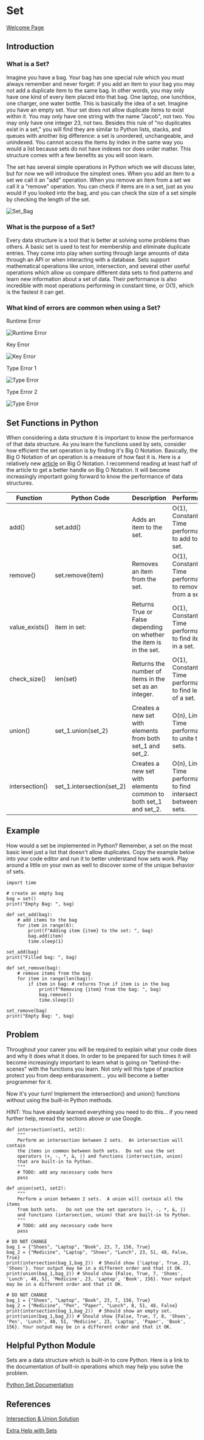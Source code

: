 # Set

[Welcome Page](https://github.com/Morthais/data_structure_final/blob/main/0-welcome.md)

## Introduction

### What is a Set?

Imagine you have a bag. Your bag has one special rule which you must always remember and never forget: if you add an item to your bag you may not add a duplicate item to the same bag. In other words, you may only have one kind of every item placed into that bag. One laptop, one lunchbox, one charger, one water bottle. This is basically the idea of a set. Imagine you have an empty set. Your set does not allow duplicate items to exist within it. You may only have one string with the name "Jacob", not two. You may only have one integer 23, not two. Besides this rule of "no duplicates exist in a set," you will find they are similar to Python lists, stacks, and queues with another big difference: a set is unordered, unchangeable, and unindexed. You cannot access the items by index in the same way you would a list because sets do not have indexes nor does order matter. This structure comes with a few benefits as you will soon learn.

The set has several simple operations in Python which we will discuss later, but for now we will introduce the simplest ones. When you add an item to a set we call it an "add" operation. When you remove an item from a set we call it a "remove" operation. You can check if items are in a set, just as you would if you looked into the bag, and you can check the size of a set simple by checking the length of the set.

![Set_Bag](https://user-images.githubusercontent.com/60240900/161175019-66556e73-f82d-477e-be64-d0e4b17f89a5.png)

### What is the purpose of a Set?

Every data structure is a tool that is better at solving some problems than others. A basic set is used to test for membership and eliminate duplicate entries. They come into play when sorting through large amounts of data through an API or when interacting with a database. Sets support mathematical operations like union, intersection, and several other useful operations which allow us compare different data sets to find patterns and learn new information about a set of data. Their performance is also incredible with most operations performing in constant time, or O(1), which is the fastest it can get.

### What kind of errors are common when using a Set?

Runtime Error

![Runtime Error](https://user-images.githubusercontent.com/60240900/161179679-ccb25ca1-af8a-4436-9315-c99f98c32465.png)

Key Error

![Key Error](https://user-images.githubusercontent.com/60240900/161179909-0f299ceb-f762-43cf-a29d-1bf41c3882e5.png)

Type Error 1

![Type Error](https://user-images.githubusercontent.com/60240900/161181071-f6dd62d6-1925-4582-a6c0-5e07c4b931ad.png)

Type Error 2

![Type Error](https://user-images.githubusercontent.com/60240900/161181171-55baeb43-06d0-4853-bc5d-727ef4a68197.png)


## Set Functions in Python

When considering a data structure it is important to know the performance of that data structure. As you learn the functions used by sets, consider how efficient the set operation is by finding it's Big O Notation. Basically, the Big O Notation of an operation is a measure of how fast it is. Here is a relatively new [article](https://medium.com/fintechexplained/time-complexities-of-python-data-structures-ddb7503790ef) on Big O Notation. I recommend reading at least half of the article to get a better handle on Big O Notation. It will become increasingly important going forward to know the performance of data structures.

|Function|Python Code|Description|Performance|
|---|---|---|---|
|add()|set.add()|Adds an item to the set.|O(1), Constant Time performance to add to a set.|
|remove()|set.remove(item)|Removes an item from the set.|O(1), Constant Time performance to remove from a set.|
|value_exists()|item in set:|Returns True or False depending on whether the item is in the set.|O(1), Constant Time performance to find item in a set.|
|check_size()|len(set)|Returns the number of items in the set as an integer.|O(1), Constant Time performance to find length of a set.|
|union()|set_1.union(set_2)|Creates a new set with elements from both set_1 and set_2.|O(n), Linear Time performance to unite two sets.|
|intersection()|set_1.intersection(set_2)|Creates a new set with elements common to both set_1 and set_2.|O(n), Linear Time performance to find intersection between two sets.|

## Example

How would a set be implemented in Python? Remember, a set on the most basic level just a list that doesn't allow duplicates. Copy the example below into your code editor and run it to better understand how sets work. Play around a little on your own as well to discover some of the unique behavior of sets.

```
import time

# create an empty bag
bag = set()
print("Empty Bag: ", bag)

def set_add(bag):
    # add items to the bag
    for item in range(6):
        print(f"Adding item {item} to the set: ", bag)
        bag.add(item)
        time.sleep(1)

set_add(bag)
print("Filled bag: ", bag)

def set_remove(bag):
    # remove items from the bag
    for item in range(len(bag)):
        if item in bag: # returns True if item is in the bag
            print(f"Removing {item} from the bag: ", bag)
            bag.remove()
            time.sleep(1)

set_remove(bag)
print("Empty Bag: ", bag)
```

## Problem

Throughout your career you will be required to explain what your code does and why it does what it does. In order to be prepared for such times it will become increasingly important to learn what is going on "behind-the-scenes" with the functions you learn. Not only will this type of practice protect you from deep embarassment... you will become a better programmer for it.

Now it's your turn! Implement the intersection() and union() functions without using the built-in Python methods.

HINT: You have already learned everything you need to do this... if you need further help, reread the sections above or use Google.

```
def intersection(set1, set2):
    """
    Perform an intersection between 2 sets.  An intersection will contain
    the items in common between both sets.  Do not use the set 
    operators (+, -, *, &, |) and functions (intersection, union) 
    that are built-in to Python.
    """
    # TODO: add any necessary code here
    pass

def union(set1, set2):
    """
    Perform a union between 2 sets.  A union will contain all the items
    from both sets.   Do not use the set operators (+, -, *, &, |)
    and functions (intersection, union) that are built-in to Python.
    """
    # TODO: add any necessary code here
    pass

# DO NOT CHANGE
bag_1 = {"Shoes", "Laptop", "Book", 23, 7, 156, True}
bag_2 = {"Medicine", "Laptop", "Shoes", "Lunch", 23, 51, 48, False, True}
print(intersection(bag_1,bag_2))  # Should show {'Laptop', True, 23, 'Shoes'}. Your output may be in a different order and that it OK.
print(union(bag_1,bag_2)) # Should show {False, True, 7, 'Shoes', 'Lunch', 48, 51, 'Medicine', 23, 'Laptop', 'Book', 156}. Your output may be in a different order and that it OK.

# DO NOT CHANGE
bag_1 = {"Shoes", "Laptop", "Book", 23, 7, 156, True}
bag_2 = {"Medicine", "Pen", "Paper", "Lunch", 8, 51, 48, False}
print(intersection(bag_1,bag_2))  # Should show an empty set.
print(union(bag_1,bag_2)) # Should show {False, True, 7, 8, 'Shoes', 'Pen', 'Lunch', 48, 51, 'Medicine', 23, 'Laptop', 'Paper', 'Book', 156}. Your output may be in a different order and that it OK.
```

## Helpful Python Module

Sets are a data structure which is built-in to core Python. Here is a link to the documentation of built-in operations which may help you solve the problem.

[Python Set Documentation](https://docs.python.org/3/library/stdtypes.html#set-types-set-frozenset)

## References

[Intersection & Union Solution](https://github.com/Morthais/data_structure_final/blob/main/2-set_solution.md)

[Extra Help with Sets](https://realpython.com/python-sets/)
